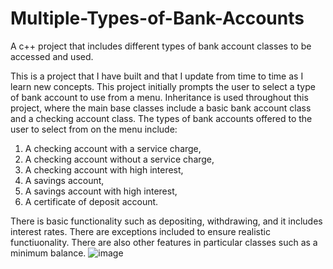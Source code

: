 # Multiple-Types-of-Bank-Accounts
A c++ project that includes different types of bank account classes to be accessed and used.

This is a project that I have built and that I update from time to time as I learn new concepts.
This project initially prompts the user to select a type of bank account to use from a menu.
Inheritance is used throughout this project, where the main base classes include a basic
bank account class and a checking account class. The types of bank accounts offered to the
user to select from on the menu include: 
1) A checking account with a service charge,
2) A checking account without a service charge,
3) A checking account with high interest,
4) A savings account,
5) A savings account with high interest,
6) A certificate of deposit account.

There is basic functionality such as depositing, withdrawing, and it includes interest rates. There 
are exceptions included to ensure realistic functiuonality. There are also other features
in particular classes such as a minimum balance.
![image](https://user-images.githubusercontent.com/95724102/208529298-3e8c7fc1-4f3e-4443-9fe7-cf341922b39d.png)

